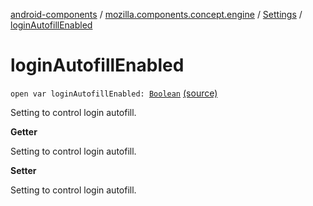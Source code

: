 [android-components](../../index.md) / [mozilla.components.concept.engine](../index.md) / [Settings](index.md) / [loginAutofillEnabled](./login-autofill-enabled.md)

# loginAutofillEnabled

`open var loginAutofillEnabled: `[`Boolean`](https://kotlinlang.org/api/latest/jvm/stdlib/kotlin/-boolean/index.html) [(source)](https://github.com/mozilla-mobile/android-components/blob/master/components/concept/engine/src/main/java/mozilla/components/concept/engine/Settings.kt#L171)

Setting to control login autofill.

**Getter**

Setting to control login autofill.

**Setter**

Setting to control login autofill.

